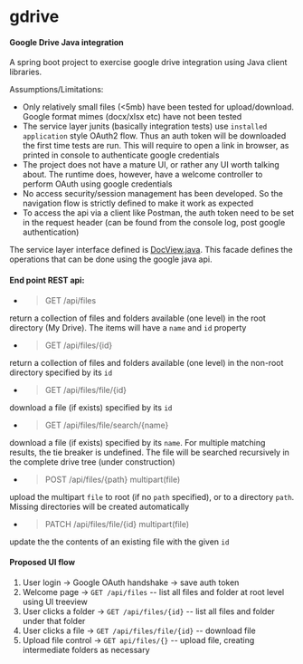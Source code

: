 # gdrive
#### Google Drive Java integration

A spring boot project to exercise google drive integration using Java client libraries.

Assumptions/Limitations:
- Only relatively small files (<5mb) have been tested for upload/download. Google format mimes (docx/xlsx etc) have not been tested
- The service layer junits (basically integration tests) use `installed application` style OAuth2 flow. Thus an auth token will
be downloaded the first time tests are run. This will require to open a link in browser, as printed in console to authenticate
google credentials
- The project does not have a mature UI, or rather any UI worth talking about. The runtime does, however, have a welcome controller to perform OAuth using google credentials
- No access security/session management has been developed. So the navigation flow is strictly defined to make it work as expected
- To access the api via a client like Postman, the auth token need to be set in the request header (can be found from the console log, post google authentication)

The service layer interface defined is [DocView.java](https://github.com/javanotes/gdrive/blob/master/src/main/java/com/docview/DocView.java). This facade defines the operations that can be done using the google java api.

#### End point REST api:

- > GET /api/files

return a collection of files and folders available (one level) in the root directory (My Drive). The items will have a `name` and
`id` property

- > GET /api/files/{id}

return a collection of files and folders available (one level) in the non-root directory specified by its `id`

- > GET /api/files/file/{id}

download a file (if exists) specified by its `id`

- > GET /api/files/file/search/{name}

download a file (if exists) specified by its `name`. For multiple matching results, the tie breaker is undefined. The file will be searched recursively in the complete drive tree (under construction)

- > POST /api/files/{path} multipart(file)

upload the multipart `file` to root (if no `path` specified), or to a directory `path`. Missing directories will be created automatically

- > PATCH /api/files/file/{id} multipart(file)

update the the contents of an existing file with the given `id`

#### Proposed UI flow
1. User login -> Google OAuth handshake -> save auth token
2. Welcome page -> ``GET /api/files`` -- list all files and folder at root level using UI treeview
3. User clicks a folder -> ``GET /api/files/{id}`` -- list all files and folder under that folder
4. User clicks a file -> ``GET /api/files/file/{id}`` -- download file
5. Upload file control -> ``GET api/files/{}`` -- upload file, creating intermediate folders as necessary
